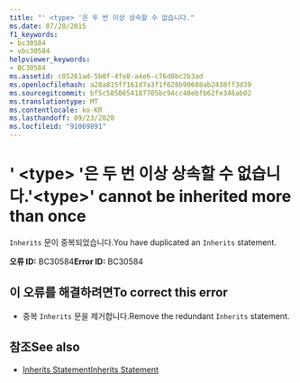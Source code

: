 ```yaml
---
title: "' <type> '은 두 번 이상 상속할 수 없습니다."
ms.date: 07/20/2015
f1_keywords:
- bc30584
- vbc30584
helpviewer_keywords:
- BC30584
ms.assetid: c05261ad-5b0f-4fe8-a4e6-c76d8bc2b3ad
ms.openlocfilehash: a28a815ff161d7a3f1f628b90688ab2438ff3d39
ms.sourcegitcommit: bf5c5850654187705bc94cc40ebfb62fe346ab02
ms.translationtype: MT
ms.contentlocale: ko-KR
ms.lasthandoff: 09/23/2020
ms.locfileid: "91069891"
---
```

# <a name="type-cannot-be-inherited-more-than-once"></a><span data-ttu-id="da057-102">' \<type> '은 두 번 이상 상속할 수 없습니다.</span><span class="sxs-lookup"><span data-stu-id="da057-102">'\<type>' cannot be inherited more than once</span></span>

<span data-ttu-id="da057-103">`Inherits` 문이 중복되었습니다.</span><span class="sxs-lookup"><span data-stu-id="da057-103">You have duplicated an `Inherits` statement.</span></span>  
  
 <span data-ttu-id="da057-104">**오류 ID:** BC30584</span><span class="sxs-lookup"><span data-stu-id="da057-104">**Error ID:** BC30584</span></span>  
  
## <a name="to-correct-this-error"></a><span data-ttu-id="da057-105">이 오류를 해결하려면</span><span class="sxs-lookup"><span data-stu-id="da057-105">To correct this error</span></span>  
  
- <span data-ttu-id="da057-106">중복 `Inherits` 문을 제거합니다.</span><span class="sxs-lookup"><span data-stu-id="da057-106">Remove the redundant `Inherits` statement.</span></span>  
  
## <a name="see-also"></a><span data-ttu-id="da057-107">참조</span><span class="sxs-lookup"><span data-stu-id="da057-107">See also</span></span>

- [<span data-ttu-id="da057-108">Inherits Statement</span><span class="sxs-lookup"><span data-stu-id="da057-108">Inherits Statement</span></span>](../language-reference/statements/inherits-statement.md)
